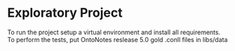 # Exploratory Project
To run the project setup a virtual environment and install all requirements.
To perform the tests, put OntoNotes reslease 5.0 gold .conll files in libs/data

